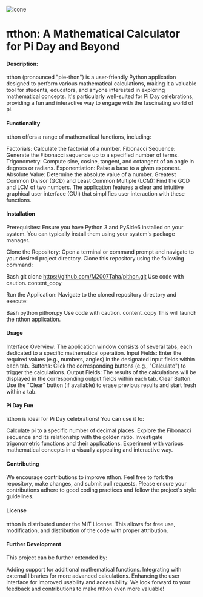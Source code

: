 ![icone](https://github.com/M2007Taha/digital_transformation_in_mathematics/assets/109727381/237fe466-afde-46fd-88da-90c0a8060d58)

# πthon: A Mathematical Calculator for Pi Day and Beyond

#### Description:

πthon (pronounced "pie-thon") is a user-friendly Python application designed to perform various mathematical calculations, making it a valuable tool for students, educators, and anyone interested in exploring mathematical concepts. It's particularly well-suited for Pi Day celebrations, providing a fun and interactive way to engage with the fascinating world of pi.

#### Functionality

πthon offers a range of mathematical functions, including:

Factorials: Calculate the factorial of a number.
Fibonacci Sequence: Generate the Fibonacci sequence up to a specified number of terms.
Trigonometry: Compute sine, cosine, tangent, and cotangent of an angle in degrees or radians.
Exponentiation: Raise a base to a given exponent.
Absolute Value: Determine the absolute value of a number.
Greatest Common Divisor (GCD) and Least Common Multiple (LCM): Find the GCD and LCM of two numbers.
The application features a clear and intuitive graphical user interface (GUI) that simplifies user interaction with these functions.

#### Installation

Prerequisites: Ensure you have Python 3 and PySide6 installed on your system. You can typically install them using your system's package manager.

Clone the Repository: Open a terminal or command prompt and navigate to your desired project directory. Clone this repository using the following command:

Bash
git clone https://github.com/M2007Taha/pithon.git
Use code with caution.
content_copy

Run the Application: Navigate to the cloned repository directory and execute:

Bash
python pithon.py
Use code with caution.
content_copy
This will launch the πthon application.

#### Usage

Interface Overview: The application window consists of several tabs, each dedicated to a specific mathematical operation.
Input Fields: Enter the required values (e.g., numbers, angles) in the designated input fields within each tab.
Buttons: Click the corresponding buttons (e.g., "Calculate") to trigger the calculations.
Output Fields: The results of the calculations will be displayed in the corresponding output fields within each tab.
Clear Button: Use the "Clear" button (if available) to erase previous results and start fresh within a tab.
#### Pi Day Fun

πthon is ideal for Pi Day celebrations! You can use it to:

Calculate pi to a specific number of decimal places.
Explore the Fibonacci sequence and its relationship with the golden ratio.
Investigate trigonometric functions and their applications.
Experiment with various mathematical concepts in a visually appealing and interactive way.
#### Contributing

We encourage contributions to improve πthon. Feel free to fork the repository, make changes, and submit pull requests. Please ensure your contributions adhere to good coding practices and follow the project's style guidelines.

#### License

πthon is distributed under the MIT License. This allows for free use, modification, and distribution of the code with proper attribution.

#### Further Development

This project can be further extended by:

Adding support for additional mathematical functions.
Integrating with external libraries for more advanced calculations.
Enhancing the user interface for improved usability and accessibility.
We look forward to your feedback and contributions to make πthon even more valuable!
